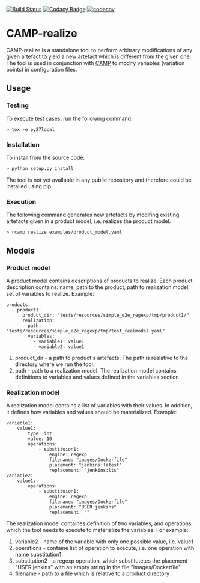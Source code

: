 [![Build Status](https://travis-ci.org/SINTEF-9012/camp-realize.svg?branch=master)](https://travis-ci.org/SINTEF-9012/camp-realize)
[![Codacy Badge](https://api.codacy.com/project/badge/Grade/ce234e0552f34484abf4ce89360c5b8a)](https://www.codacy.com/app/vassik/camp-realize?utm_source=github.com&amp;utm_medium=referral&amp;utm_content=SINTEF-9012/camp-realize&amp;utm_campaign=Badge_Grade)
[![codecov](https://codecov.io/gh/SINTEF-9012/camp-realize/branch/master/graph/badge.svg)](https://codecov.io/gh/SINTEF-9012/camp-realize)

# CAMP-realize
CAMP-realize is a standalone tool to perform arbitrary modifications of any given artefact to yield a new artefact which is different from the given one. The tool is used in conjunction with [CAMP](https://github.com/STAMP-project/camp) to modify variables (variation points) in configuration files.

## Usage
### Testing
To execute test cases, run the following command:
```
> tox -e py27local
```

### Installation
To install from the source code:
```
> python setup.py install
```
The tool is not yet available in any public repository and therefore could be installed using pip

### Execution
The following command generates new artefacts by modifing existing artefacts given in a product model, i.e. realizes the product model.
``` 
> rcamp realize examples/product_model.yaml
```
## Models
### Product model
A product model contains descriptions of products to realize. Each product description contains: name, path to the product, path to realization model, set of variables to realize. Example:
```
products:
  - product1:
      product_dir: "tests/resources/simple_e2e_regexp/tmp/product1/"
      realization:
        path: "tests/resources/simple_e2e_regexp/tmp/test_realmodel.yaml"
        variables:
          - variable1: value1
          - variable2: value1
```
1. product_dir - a path to product's artefacts. The path is realative to the directory where we run the tool.
2. path - path to a realization model. The realization model contains definitions to variables and values defined in the variables section

### Realization model
A realization model contains a list of variables with their values. In addition, it defines how variables and values should be materialized. Example:
```
variable1:
    value1:
        type: int
        value: 10
        operations:
            - substituion1:
                engine: regexp
                filename: "images/Dockerfile"
                placement: "jenkins:latest"
                replacement: "jenkins:lts"
variable2:
    value1:
        operations:
            - substituion1:
                engine: regexp
                filename: "images/Dockerfile"
                placement: "USER jenkins"
                replacement: ""
```
The realization model containes definition of two variables, and operations which the tool needs to execute to materialize the variables. For example:
1. variable2 - name of the variable with only one possible value, i.e. value1
2. operations - containe list of operation to execute, i.e. one operation with name substitution1
3. substitution2 - a regexp operation, which substitutetes the placement "USER jenkins" with an empty string in the file "images/Dockerfile"
4. filename - path to a file which is relative to a product directory

